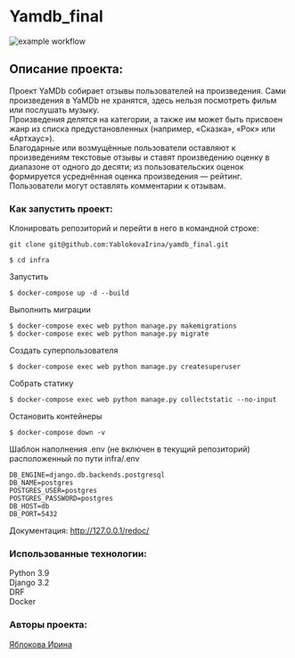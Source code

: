 # Yamdb_final
![example workflow](https://github.com/YablokovaIrina/yamdb_final/actions/workflows/yamdb_workflow.yml/badge.svg)

## Описание проекта:
Проект YaMDb собирает отзывы пользователей на произведения. Сами произведения в YaMDb не хранятся, здесь нельзя посмотреть фильм или послушать музыку.   
Произведения делятся на категории, а также им может быть присвоен жанр из списка предустановленных (например, «Сказка», «Рок» или «Артхаус»).  
Благодарные или возмущённые пользователи оставляют к произведениям текстовые отзывы и ставят произведению оценку в диапазоне от одного до десяти; из пользовательских оценок формируется усреднённая оценка произведения — рейтинг.
Пользователи могут оставлять комментарии к отзывам.


### Как запустить проект:
Клонировать репозиторий и перейти в него в командной строке:

```
git clone git@github.com:YablokovaIrina/yamdb_final.git
```

```
$ cd infra
```

Запустить

```
$ docker-compose up -d --build
```

Выполнить миграции 

```
$ docker-compose exec web python manage.py makemigrations
$ docker-compose exec web python manage.py migrate
```

Создать суперпользователя

```
$ docker-compose exec web python manage.py createsuperuser
```

Собрать статику

```
$ docker-compose exec web python manage.py collectstatic --no-input
```

Остановить контейнеры

```
$ docker-compose down -v
```

Шаблон наполнения .env (не включен в текущий репозиторий) расположенный по пути infra/.env

```
DB_ENGINE=django.db.backends.postgresql
DB_NAME=postgres
POSTGRES_USER=postgres
POSTGRES_PASSWORD=postgres
DB_HOST=db
DB_PORT=5432
```

Документация: http://127.0.0.1/redoc/

### Использованные технологии:
Python 3.9  
Django 3.2  
DRF  
Docker


### Авторы проекта:
[Яблокова Ирина](https://github.com/YablokovaIrina) 
